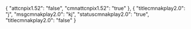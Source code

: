 {
"attcnpix1.52": "false",
"cmnattcnpix1.52": "true"
},
{
"titlecmnakplay2.0": "j",
"msgcmnakplay2.0": "kj",
"statuscmnakplay2.0": "true",
"titlecmnakplay2.0": "false"
}

